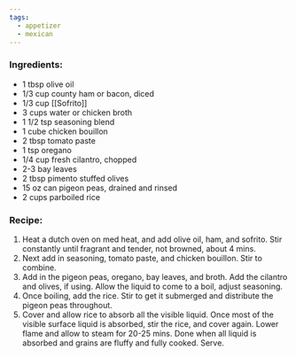 ```yaml
---
tags:
  - appetizer
  - mexican
---
```

### Ingredients:
- 1 tbsp olive oil
- 1/3 cup county ham or bacon, diced
- 1/3 cup [[Sofrito]]
- 3 cups water or chicken broth
- 1 1/2 tsp seasoning blend
- 1 cube chicken bouillon
- 2 tbsp tomato paste
- 1 tsp oregano
- 1/4 cup fresh cilantro, chopped
- 2-3 bay leaves
- 2 tbsp pimento stuffed olives
- 15 oz can pigeon peas, drained and rinsed
- 2 cups parboiled rice

### Recipe:
1. Heat a dutch oven on med heat, and add olive oil, ham, and sofrito. Stir constantly until fragrant and tender, not browned, about 4 mins.
2. Next add in seasoning, tomato paste, and chicken bouillon. Stir to combine. 
3. Add in the pigeon peas, oregano, bay leaves, and broth. Add the cilantro and olives, if using. Allow the liquid to come to a boil, adjust seasoning. 
4. Once boiling, add the rice. Stir to get it submerged and distribute the pigeon peas throughout. 
5. Cover and allow rice to absorb all the visible liquid. Once most of the visible surface liquid is absorbed, stir the rice, and cover again. Lower flame and allow to steam for 20-25 mins. Done when all liquid is absorbed and grains are fluffy and fully cooked. Serve. 